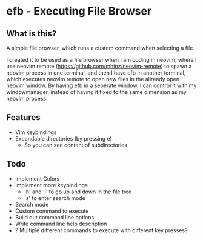 # efb - Executing File Browser

## What is this?

A simple file browser, which runs a custom command when selecting a file.

I created it to be used as a file browser when I am coding in neovim, where I use
neovim remote (https://github.com/mhinz/neovim-remote) to spawn a neovim process 
in one terminal, and then I have efb in another terminal, which executes neovim 
remote to open new files in the allready open neovim window. 
By having efb in a seperate window, I can control it with my windowmanager, instead
of having it fixed to the same dimension as my neovim process.


## Features

- Vim keybindings
- Expandable directories (by pressing e)
  - So you can see content of subdirectories

## Todo 

- Implement Colors
- Implement more keybindings
  - 'h' and 'l' to go up and down in the file tree
  - 's' to enter search mode
- Search mode
- Custom command to execute
- Build out command line options
- Write command line help description
- ? Multiple different commands to execute with different key presses?
